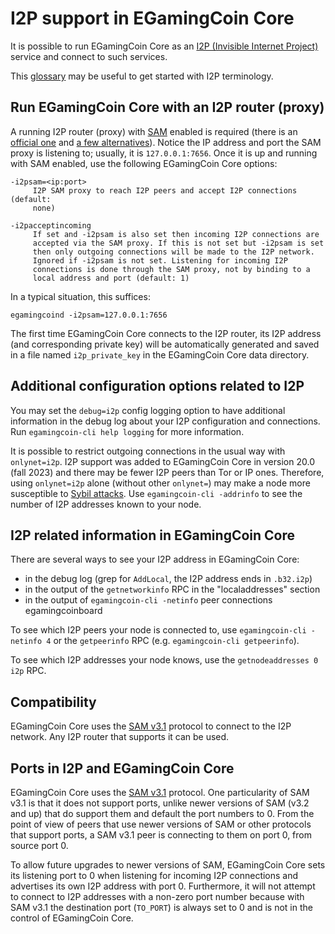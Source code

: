 # I2P support in EGamingCoin Core

It is possible to run EGamingCoin Core as an
[I2P (Invisible Internet Project)](https://en.wikipedia.org/wiki/I2P)
service and connect to such services.

This [glossary](https://geti2p.net/en/about/glossary) may be useful to get
started with I2P terminology.

## Run EGamingCoin Core with an I2P router (proxy)

A running I2P router (proxy) with [SAM](https://geti2p.net/en/docs/api/samv3)
enabled is required (there is an [official one](https://geti2p.net) and
[a few alternatives](https://en.wikipedia.org/wiki/I2P#Routers)). Notice the IP
address and port the SAM proxy is listening to; usually, it is
`127.0.0.1:7656`. Once it is up and running with SAM enabled, use the following
EGamingCoin Core options:

```
-i2psam=<ip:port>
     I2P SAM proxy to reach I2P peers and accept I2P connections (default:
     none)

-i2pacceptincoming
     If set and -i2psam is also set then incoming I2P connections are
     accepted via the SAM proxy. If this is not set but -i2psam is set
     then only outgoing connections will be made to the I2P network.
     Ignored if -i2psam is not set. Listening for incoming I2P
     connections is done through the SAM proxy, not by binding to a
     local address and port (default: 1)
```

In a typical situation, this suffices:

```
egamingcoind -i2psam=127.0.0.1:7656
```

The first time EGamingCoin Core connects to the I2P router, its I2P address (and
corresponding private key) will be automatically generated and saved in a file
named `i2p_private_key` in the EGamingCoin Core data directory.

## Additional configuration options related to I2P

You may set the `debug=i2p` config logging option to have additional
information in the debug log about your I2P configuration and connections. Run
`egamingcoin-cli help logging` for more information.

It is possible to restrict outgoing connections in the usual way with
`onlynet=i2p`. I2P support was added to EGamingCoin Core in version 20.0 (fall 2023)
and there may be fewer I2P peers than Tor or IP ones. Therefore, using
`onlynet=i2p` alone (without other `onlynet=`) may make a node more susceptible
to [Sybil attacks](https://en.egamingcoin.it/wiki/Weaknesses#Sybil_attack). Use
`egamingcoin-cli -addrinfo` to see the number of I2P addresses known to your node.

## I2P related information in EGamingCoin Core

There are several ways to see your I2P address in EGamingCoin Core:
- in the debug log (grep for `AddLocal`, the I2P address ends in `.b32.i2p`)
- in the output of the `getnetworkinfo` RPC in the "localaddresses" section
- in the output of `egamingcoin-cli -netinfo` peer connections egamingcoinboard

To see which I2P peers your node is connected to, use `egamingcoin-cli -netinfo 4`
or the `getpeerinfo` RPC (e.g. `egamingcoin-cli getpeerinfo`).

To see which I2P addresses your node knows, use the `getnodeaddresses 0 i2p`
RPC.

## Compatibility

EGamingCoin Core uses the [SAM v3.1](https://geti2p.net/en/docs/api/samv3) protocol
to connect to the I2P network. Any I2P router that supports it can be used.

## Ports in I2P and EGamingCoin Core

EGamingCoin Core uses the [SAM v3.1](https://geti2p.net/en/docs/api/samv3)
protocol. One particularity of SAM v3.1 is that it does not support ports,
unlike newer versions of SAM (v3.2 and up) that do support them and default the
port numbers to 0. From the point of view of peers that use newer versions of
SAM or other protocols that support ports, a SAM v3.1 peer is connecting to them
on port 0, from source port 0.

To allow future upgrades to newer versions of SAM, EGamingCoin Core sets its
listening port to 0 when listening for incoming I2P connections and advertises
its own I2P address with port 0. Furthermore, it will not attempt to connect to
I2P addresses with a non-zero port number because with SAM v3.1 the destination
port (`TO_PORT`) is always set to 0 and is not in the control of EGamingCoin Core.
